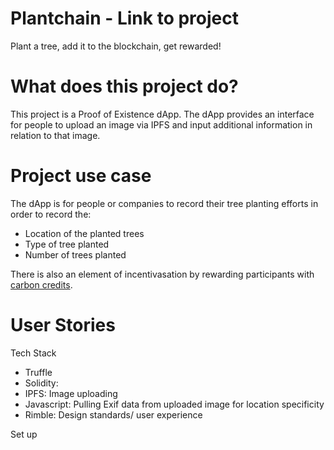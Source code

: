 # Plantchain - Link to project
Plant a tree, add it to the blockchain, get rewarded!

# What does this project do?
This project is a Proof of Existence dApp. The dApp provides an interface for people to upload an image via IPFS and input additional information in relation to that image. 

# Project use case
The dApp is for people or companies to record their tree planting efforts in order to record the:
- Location of the planted trees
- Type of tree planted
- Number of trees planted

There is also an element of incentivasation by rewarding participants with <a href="https://en.wikipedia.org/wiki/Carbon_credit"> carbon credits</a>.

# User Stories

Tech Stack 
* Truffle
* Solidity: 
* IPFS: Image uploading
* Javascript: Pulling Exif data from uploaded image for location specificity
* Rimble: Design standards/ user experience

Set up 


